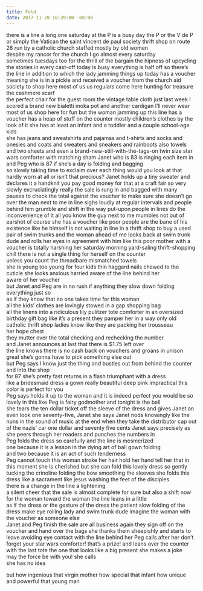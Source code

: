 ```yaml
---
title: Fold
date: 2017-11-20 10:39:00 -08:00
---
```


there is a line         a long one
saturday at the P is a busy day
the P    or the V de P   or simply the Vatican
the saint vincent de paul society thrift shop on route 28
run by a catholic church        staffed mostly by old women        
despite my rancor for the church I go almost every saturday      
sometimes tuesdays too         for the thrill of the bargain
the hipness of upcycling        the stories in every cast-off
today is busy         everything is half off      so there’s the line    in addition to which
the lady jamming things up today has a voucher
meaning she is in a pickle and received a voucher from the church aid society to shop here
most of us      us regulars    come here hunting for treasure     the cashmere scarf   
the perfect chair for the guest room      the vintage table cloth      just last week I 
scored a brand new bialetti moka pot and another cardigan I’ll never wear
most of us shop here for fun
but the woman jamming up this line has a voucher   has a heap of stuff on the counter    mostly children’s clothes        by the look of it she has at least an infant and a toddler and a couple school-age kids     
she has jeans and sweatshirts and pajamas and t-shirts and socks and onesies and coats and sweaters and sneakers and rainboots         also towels and two sheets and even 
a brand-new-still-with-the-tags-on twin size star wars comforter with matching sham
Janet who is 83 is ringing each item in and Peg who is 87 if she’s a day is folding and bagging               
so slowly
taking time to exclaim over each thing   would you look at that hardly worn at all    or    isn’t that precious? 
Janet holds up a tiny sweater and declares it a handknit     you pay good money for that at a craft fair 
so very slowly excruciatingly really  the sale is rung in and bagged   with many pauses to check the total against the voucher to make sure she doesn’t go over
the man next to me in line sighs loudly at regular intervals and people behind him grumble and shift in the way put-upon people in lines do       the inconvenience of it all you know      the guy next to me mumbles   not out of earshot        of course she has a voucher        like poor people are the bane of his existence 
like he himself is not waiting in line in a thrift shop to buy a used pair of  swim trunks     and the woman ahead of me looks back at swim trunk dude and rolls her eyes in agreement with him       like this poor mother with a voucher is totally harshing her saturday morning yard-saling thrift-shopping chill 
there is not a single thing for herself on the counter  
unless you count the threadbare mismatched towels         
she is young    too young for four kids   thin   haggard   nails chewed to the cuticle     she looks anxious   harried     aware of the line behind her     
aware of her voucher  
but Janet and Peg are in no rush     if anything   they slow down     folding everything just so       
as if they know that no one takes time for this woman         
all the kids’ clothes are lovingly stowed in a gap shopping bag      
all the linens into a ridiculous lily pulitzer tote      comforter in an oversized birthday gift bag like it’s a present       they pamper her in a way only old catholic thrift shop ladies know    like they are packing her trousseau        
her hope chest  
they mutter over the total    checking and rechecking the number   
and Janet announces at last that there is $1.75 left over      
the line knows there is no cash back on vouchers and groans in unison       
great   she’s gonna have to pick something else out        
but Peg says I know just the thing and bustles out from behind the counter and into the shop   
for 87 she’s pretty fast      returns in a flash triumphant     with a dress     
like a bridesmaid dress    a gown really   beautiful   deep pink   impractical       this color is perfect for you  
Peg says   holds it up to the woman     and it is indeed perfect    you would be so lovely in this    like 
Peg is fairy godmother and tonight is the ball  
she tears the ten dollar ticket off the sleeve of the dress and gives Janet an even look
one seventy-five, Janet     she says    Janet nods knowingly    like the nuns in the sound of music at the end when they take the distributor cap out of the nazis’ car         one dollar and seventy five cents  Janet says precisely as she peers through her readers and punches the numbers in      
Peg folds the dress so carefully      and the line is mesmerized     
one because it is a lesson in the dying art of ball gown folding      
and two because it is an act of such tenderness     
Peg cannot touch this woman   stroke her hair   hold her hand    tell her that in this moment she is cherished   but she can fold this lovely dress    so gently tucking the crinoline   folding the bow   smoothing the sleeves       she folds this dress like a sacrament     like jesus washing the feet of the disciples     
there is a change in the line     a lightening      
a silent cheer that the sale is almost complete for sure
but also a shift now for the woman    toward the woman   the line leans in a little       
as if the dress   or        the gesture of the dress    the patient slow folding of the dress   make eye rolling lady and swim trunk dude imagine the woman with the voucher as someone else   
Janet and Peg finish the sale are all business again     they sign off on the voucher and hand over the bags
she thanks them sheepishly and starts to leave    avoiding eye contact with the line behind her     Peg calls after her      don’t forget your star wars comforter! that’s a prize!   and leans over the counter with the last tote          the one that looks like a big present         she makes a joke      
may the force be with you! she calls      
she has no idea

but how ingenious that virgin mother how special that infant how unique and powerful that young man